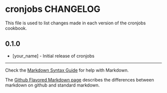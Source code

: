 cronjobs CHANGELOG
==================

This file is used to list changes made in each version of the cronjobs cookbook.

0.1.0
-----
- [your_name] - Initial release of cronjobs

- - -
Check the [Markdown Syntax Guide](http://daringfireball.net/projects/markdown/syntax) for help with Markdown.

The [Github Flavored Markdown page](http://github.github.com/github-flavored-markdown/) describes the differences between markdown on github and standard markdown.
